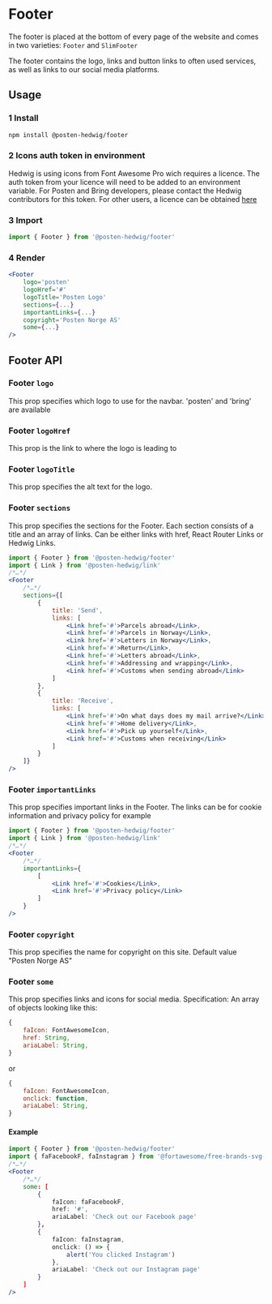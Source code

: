 # Footer

The footer is placed at the bottom of every page of the website and comes in two varieties: `Footer` and `SlimFooter`

The footer contains the logo, links and button links to often used services, as well as links to our social media platforms.

## Usage

### 1 Install

```sh
npm install @posten-hedwig/footer
```

### 2 Icons auth token in environment

Hedwig is using icons from Font Awesome Pro wich requires a licence. The auth token from your licence will need to be added to an environment variable. For Posten and Bring developers, please contact the Hedwig contributors for this token. For other users, a licence can be obtained [here](https://fontawesome.com/plans)

### 3 Import

```js
import { Footer } from '@posten-hedwig/footer'
```

### 4 Render

```jsx
<Footer
    logo='posten'
    logoHref='#'
    logoTitle='Posten Logo'
    sections={...}
    importantLinks={...}
    copyright='Posten Norge AS'
    some={...}
/>
```

## Footer API

### Footer `logo`

This prop specifies which logo to use for the navbar. 'posten' and 'bring' are available

### Footer `logoHref`

This prop is the link to where the logo is leading to

### Footer `logoTitle`

This prop specifies the alt text for the logo.

### Footer `sections`

This prop specifies the sections for the Footer. Each section consists of a title and an array of links. Can be either links with href, React Router Links or Hedwig Links.

```jsx
import { Footer } from '@posten-hedwig/footer'
import { Link } from '@posten-hedwig/link'
/*…*/
<Footer
    /*…*/
    sections={[
        {
            title: 'Send',
            links: [
                <Link href='#'>Parcels abroad</Link>,
                <Link href='#'>Parcels in Norway</Link>,
                <Link href='#'>Letters in Norway</Link>,
                <Link href='#'>Return</Link>,
                <Link href='#'>Letters abroad</Link>,
                <Link href='#'>Addressing and wrapping</Link>,
                <Link href='#'>Customs when sending abroad</Link>
            ]
        },
        {
            title: 'Receive',
            links: [
                <Link href='#'>On what days does my mail arrive?</Link>,
                <Link href='#'>Home delivery</Link>,
                <Link href='#'>Pick up yourself</Link>,
                <Link href='#'>Customs when receiving</Link>
            ]
        }
    ]}
/>
```

### Footer `importantLinks`

This prop specifies important links in the Footer. The links can be for cookie information and privacy policy for example

```jsx
import { Footer } from '@posten-hedwig/footer'
import { Link } from '@posten-hedwig/link'
/*…*/
<Footer
    /*…*/
    importantLinks={
        [
            <Link href='#'>Cookies</Link>,
            <Link href='#'>Privacy policy</Link>
        ]
    }
/>
```

### Footer `copyright`

This prop specifies the name for copyright on this site.
Default value "Posten Norge AS"

### Footer `some`

This prop specifies links and icons for social media.
Specification:
An array of objects looking like this:

```jsx
{
    faIcon: FontAwesomeIcon,
    href: String,
    ariaLabel: String,
}
```

or

```jsx
{
    faIcon: FontAwesomeIcon,
    onclick: function,
    ariaLabel: String,
}
```

#### Example

```jsx
import { Footer } from '@posten-hedwig/footer'
import { faFacebookF, faInstagram } from '@fortawesome/free-brands-svg-icons'
/*…*/
<Footer
    /*…*/
    some: [
        {
            faIcon: faFacebookF,
            href: '#',
            ariaLabel: 'Check out our Facebook page'
        },
        {
            faIcon: faInstagram,
            onclick: () => {
                alert('You clicked Instagram')
            },
            ariaLabel: 'Check out our Instagram page'
        }
    ]
/>
```
